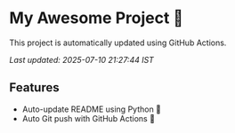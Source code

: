 # My Awesome Project 🚀

This project is automatically updated using GitHub Actions.

_Last updated: 2025-07-10 21:27:44 IST_

## Features
- Auto-update README using Python 🐍
- Auto Git push with GitHub Actions 🤖
